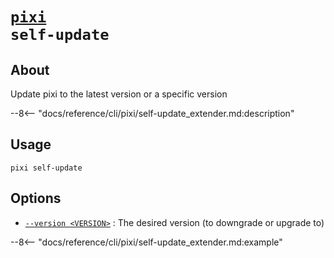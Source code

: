 # <code>[pixi](../pixi.md) self-update</code>

## About
Update pixi to the latest version or a specific version

--8<-- "docs/reference/cli/pixi/self-update_extender.md:description"

## Usage
```
pixi self-update
```

## Options
- <a id="arg---version" href="#arg---version">`--version <VERSION>`</a>
:  The desired version (to downgrade or upgrade to)

--8<-- "docs/reference/cli/pixi/self-update_extender.md:example"
